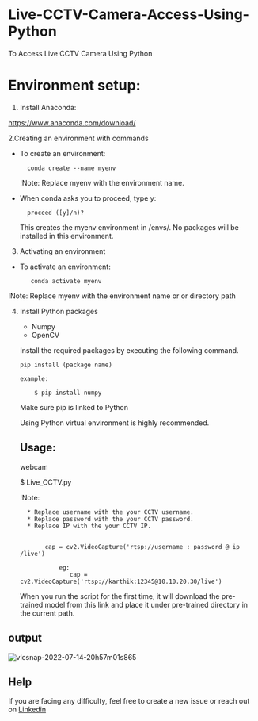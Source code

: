 # Live-CCTV-Camera-Access-Using-Python
To Access Live CCTV Camera Using Python
# Environment setup:

1. Install Anaconda:

 https://www.anaconda.com/download/
 
2.Creating an environment with commands

   * To create an environment:
   
           conda create --name myenv
     
     !Note:
     Replace myenv with the environment name.
   
   * When conda asks you to proceed, type y:
   
           proceed ([y]/n)?
           
     This creates the myenv environment in /envs/. No packages will be installed in this environment.

     
       
3. Activating an environment
  
  * To activate an environment:
       
           conda activate myenv
   
   !Note:
Replace myenv with the environment name or or directory path

4. Install Python packages

     * Numpy
     * OpenCV

   Install the required packages by executing the following command.

       pip install (package name)
    
       example:
  
           $ pip install numpy
           
    Make sure pip is linked to Python
    
    Using Python virtual environment is highly recommended.
    
    ## Usage:
    
    webcam
    
    $ Live_CCTV.py
    
    !Note:
          
         * Replace username with the your CCTV username.
         * Replace password with the your CCTV password.
         * Replace IP with the your CCTV IP.
              
                                      
              cap = cv2.VideoCapture('rtsp://username : password @ ip /live')
              
                  eg:
                     cap = cv2.VideoCapture('rtsp://karthik:12345@10.10.20.30/live')
     When you run the script for the first time, it will download the pre-trained model from this link and place it under pre-trained directory in the current path.
## output

![vlcsnap-2022-07-14-20h57m01s865](https://user-images.githubusercontent.com/53464755/179019463-6fb0cb1b-6d6d-477c-917a-4e9de0060033.png)

## Help

If you are facing any difficulty, feel free to create a new issue or reach out on [Linkedin](https://www.linkedin.com/in/karthik-v-926656211/)
